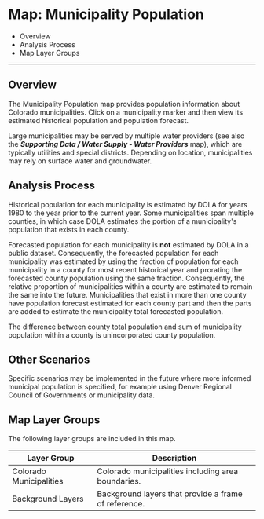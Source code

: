 # Map: Municipality Population

* Overview
* Analysis Process
* Map Layer Groups

--------------

## Overview

The Municipality Population map provides population information about Colorado municipalities.
Click on a municipality marker and then view its estimated historical population
and population forecast.

Large municipalities may be served by multiple water providers
(see also the ***Supporting Data / Water Supply - Water Providers*** map),
which are typically utilities and special districts.
Depending on location, municipalities may rely on surface water and groundwater.

## Analysis Process ##

Historical population for each municipality is estimated by DOLA for years 1980 to the year prior to the current year.
Some municipalities span multiple counties, in which case DOLA estimates the portion of a municipality's population that
exists in each county.

Forecasted population for each municipality is **not** estimated by DOLA in a public dataset.
Consequently, the forecasted population for each municipality was estimated by using the fraction of population
for each municipality in a county for most recent historical year and prorating the forecasted county
population using the same fraction.  Consequently, the relative proportion of municipalities within
a county are estimated to remain the same into the future.
Municipalities that exist in more than one county have population forecast estimated for each county part and then the
parts are added to estimate the municipality total forecasted population.

The difference between county total population and sum of municipality population within a county is
unincorporated county population.

## Other Scenarios ##

Specific scenarios may be implemented in the future where more informed municipal population is specified,
for example using Denver Regional Council of Governments or municipality data.

## Map Layer Groups

The following layer groups are included in this map.

| **Layer Group** | **Description** |
| -- | -- |
| Colorado Municipalities | Colorado municipalities including area boundaries. |
| Background Layers | Background layers that provide a frame of reference. |
